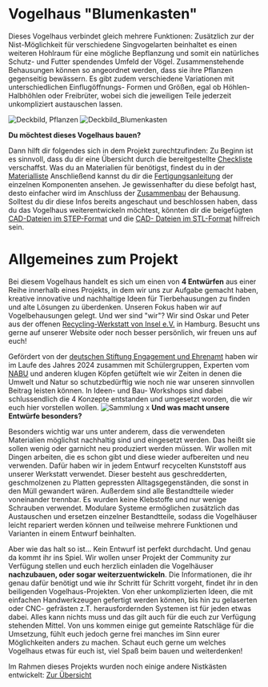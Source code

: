# Vogelhaus "Blumenkasten"
Dieses Vogelhaus verbindet gleich mehrere Funktionen: Zusätzlich zur der Nist-Möglichkeit für verschiedene Singvogelarten beinhaltet es einen weiteren Hohlraum für eine mögliche Bepflanzung und somit ein natürliches Schutz- und Futter spendendes Umfeld der Vögel. Zusammenstehende Behausungen können so angeordnet werden, dass sie ihre Pflanzen gegenseitig bewässern. Es gibt zudem verschiedene Variationen mit unterschiedlichen Einflugöffnungs- Formen und Größen, egal ob Höhlen- Halbhöhlen oder Freibrüter, wobei sich die jeweiligen Teile jederzeit unkompliziert austauschen lassen.

![Deckbild, Pflanzen](https://github.com/user-attachments/assets/31aa80cc-3993-4f0c-83c8-6cdb98673018)
![Deckbild_Blumenkasten](https://github.com/user-attachments/assets/a35c6934-998e-4d58-b2ac-5637165c3585)

__Du möchtest dieses Vogelhaus bauen?__

Dann hilft dir folgendes sich in dem Projekt zurechtzufinden: Zu Beginn ist es sinnvoll, dass du dir eine Übersicht durch die bereitgestellte [Checkliste](./Documentation/Checkliste.md) verschaffst. Was du an Materialien für benötigst, findest du in der [Materialliste](./Drawings/Materialliste_Vogelhaus_Blumenkasten.pdf) Anschließend kannst du dir die [Fertigungsanleitung](./Documentation/Anleitung_Fertigung.md) der einzelnen Komponenten ansehen. Je gewissenhafter du diese befolgt hast, desto einfacher wird im Anschluss der [Zusammenbau](./Documentation/Anleitung_Zusammenbau.md) der Behausung. Solltest du dir diese Infos bereits angeschaut und beschlossen haben, dass du das Vogelhaus weiterentwickeln möchtest, 
könnten dir die beigefügten [CAD-Dateien im STEP-Format](./CAD) und die [CAD- Dateien im STL-Format](./3D_printing/CAD_Blumenkasten_Vogelhaus.STL) hilfreich sein. 

# Allgemeines zum Projekt

Bei diesem Vogelhaus handelt es sich um einen von __4 Entwürfen__ aus einer Reihe innerhalb eines Projekts, in dem wir uns zur Aufgabe gemacht haben, kreative innovative und nachhaltige Ideen für Tierbehausungen zu finden und alte Lösungen zu überdenken. Unseren Fokus haben wir auf Vogelbehausungen gelegt. Und wer sind "wir"? Wir sind Oskar und Peter aus der offenen [Recycling-Werkstatt von Insel e.V.](https://werkstatt.insel-ev.de/) in Hamburg. Besucht uns gerne auf unserer Website oder noch besser persönlich, wir freuen uns auf euch! 

Gefördert von der [deutschen Stiftung Engagement und Ehrenamt](https://www.deutsche-stiftung-engagement-und-ehrenamt.de/foerderung/) haben wir im Laufe des Jahres 2024 zusammen mit Schülergruppen, Experten vom [NABU](https://www.nabu.de/) und anderen klugen Köpfen getüftelt wie wir Zeiten in denen die Umwelt und Natur so schutzbedürftig wie noch nie war unseren sinnvollen Beitrag leisten können. In Ideen- und Bau- Workshops sind dabei schlussendlich die 4 Konzepte entstanden und umgesetzt worden, die wir euch hier vorstellen wollen. 
![Sammlung x](https://github.com/user-attachments/assets/ef7c5a86-9531-4f5b-90f0-f17c05d319d3)
__Und was macht unsere Entwürfe besonders?__

Besonders wichtig war uns unter anderem, dass die verwendeten Materialien möglichst nachhaltig sind und eingesetzt werden. Das heißt sie sollen wenig oder garnicht neu produziert werden müssen. Wir wollen mit Dingen arbeiten, die es schon gibt und diese wieder aufbereiten und neu verwenden. Dafür haben wir in jedem Entwurf recycelten Kunststoff aus unserer Werkstatt verwendet. Dieser besteht aus geschredderten, geschmolzenen zu Platten gepressten Alltagsgegenständen, die sonst in den Müll gewandert wären.  Außerdem sind alle Bestandtteile wieder voneinander trennbar. Es wurden keine Klebstoffe und nur wenige Schrauben verwendet. Modulare Systeme ermöglichen zusätzlich das Austauschen und ersetzen einzelner Bestandtteile, sodass die Vogelhäuser leicht repariert werden können und teilweise mehrere Funktionen und Varianten in einem Entwurf beinhalten.  

Aber wie das halt so ist... Kein Entwurf ist perfekt durchdacht. Und genau da kommt ihr ins Spiel. Wir wollen unser Projekt der Community zur Verfügung stellen und euch herzlich einladen die Vogelhäuser __nachzubauen, oder sogar weiterzuentwickeln__. Die Informationen, die  ihr genau dafür benötigt und wie ihr Schritt für Schritt vorgeht, findet ihr in den beiligenden Vogelhaus-Projekten. Von eher unkomplizierten Ideen, die mit einfachen Handwerkzeugen gefertigt werden können, bis hin zu gelaserten oder CNC- gefrästen z.T. herausfordernden Systemen ist für jeden etwas dabei. Alles kann nichts muss und das gilt auch für die euch zur Verfügung stehenden Mittel. Von uns kommen einige gut gemeinte Ratschläge für die Umsetzung, fühlt euch jedoch gerne frei manches im Sinn eurer Möglichkeiten anders zu machen. Schaut euch gerne um welches Vogelhaus etwas für euch ist, viel Spaß beim bauen und weiterdenken! 

Im Rahmen dieses Projekts wurden noch einige andere Nistkästen entwickelt: [Zur Übersicht](https://github.com/orcular-orga/vogelhaus_uebersicht)




